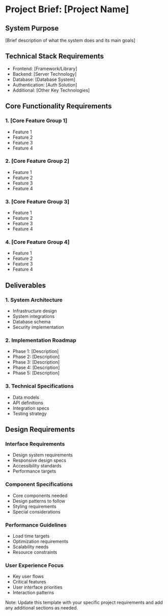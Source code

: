 # Project Brief: [Project Name]

## System Purpose

[Brief description of what the system does and its main goals]

## Technical Stack Requirements

- Frontend: [Framework/Library]
- Backend: [Server Technology]
- Database: [Database System]
- Authentication: [Auth Solution]
- Additional: [Other Key Technologies]

## Core Functionality Requirements

### 1. [Core Feature Group 1]
- Feature 1
- Feature 2
- Feature 3
- Feature 4

### 2. [Core Feature Group 2]
- Feature 1
- Feature 2
- Feature 3
- Feature 4

### 3. [Core Feature Group 3]
- Feature 1
- Feature 2
- Feature 3
- Feature 4

### 4. [Core Feature Group 4]
- Feature 1
- Feature 2
- Feature 3
- Feature 4

## Deliverables

### 1. System Architecture
- Infrastructure design
- System integrations
- Database schema
- Security implementation

### 2. Implementation Roadmap
- Phase 1: [Description]
- Phase 2: [Description]
- Phase 3: [Description]
- Phase 4: [Description]
- Phase 5: [Description]

### 3. Technical Specifications
- Data models
- API definitions
- Integration specs
- Testing strategy

## Design Requirements

### Interface Requirements
- Design system requirements
- Responsive design specs
- Accessibility standards
- Performance targets

### Component Specifications
- Core components needed
- Design patterns to follow
- Styling requirements
- Special considerations

### Performance Guidelines
- Load time targets
- Optimization requirements
- Scalability needs
- Resource constraints

### User Experience Focus
- Key user flows
- Critical features
- User interface priorities
- Interaction patterns

Note: Update this template with your specific project requirements and add any additional sections as needed.

